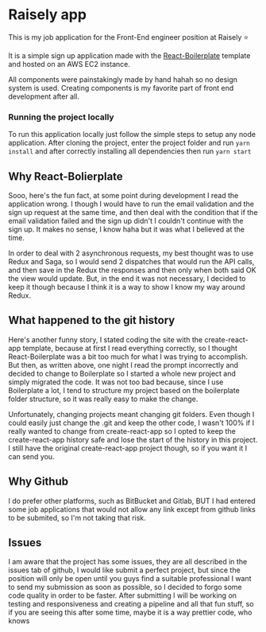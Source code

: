 
# Raisely app
This is my job application for the Front-End engineer position at Raisely :star:

It is a simple sign up application made with the [React-Boilerplate](https://github.com/react-boilerplate/react-boilerplate) template and hosted on an AWS EC2 instance.

All components were painstakingly made by hand hahah so no design system is used. Creating components is  my favorite part of front end development after all.

### Running the project locally
To run this application locally just follow the simple steps to setup any node application.
After cloning the project, enter the project folder and run `yarn install` and after correctly installing all dependencies then run `yarn start`

## Why React-Bolierplate
Sooo, here's the fun fact, at some point during development I read the application wrong. I though I would have to run the email validation and the sign up request at the same time, and then deal with the condition that if the email validation failed and the sign up didn't I couldn't continue with the sign up. It makes no sense, I know haha but it was what I believed at the time.

In order to deal with 2 asynchronous requests, my best thought was to use Redux and Saga, so I would send 2 dispatches that would run the API calls, and then save in the Redux the responses and then only when both said OK the view would update. But, in the end it was not necessary, I decided to keep it though because I think it is a way to show I know my way around Redux.

## What happened to the git history
Here's another funny story, I stated coding the site with the create-react-app template, because at first I read everything correctly, so I thought React-Boilerplate was a bit too much for what I was trying to accomplish. But then, as written above, one night I read the prompt incorrectly and decided to change to Boilerplate so I started a whole new project and simply migrated the code. It was not too bad because, since I use Boilerplate a lot, I tend to structure my project based on the boilerplate folder structure, so it was really easy to make the change.

Unfortunately, changing projects meant changing git folders. Even though I could easily just change the .git and keep the other code, I wasn't 100% if I really wanted to change from create-react-app so I opted to keep the create-react-app history safe and lose the start of the history in this project. I still have the original create-react-app project though, so if you want it I can send you.

## Why Github
I do prefer other platforms, such as BitBucket and Gitlab, BUT I had entered some job applications that would not allow any link except from github links to be submited, so I'm not taking that risk.

## Issues
I am aware that the project has some issues, they are all described in the issues tab of github, I would like submit a perfect project, but since the position will only be open until you guys find a suitable professional I want to send my submission as soon as possible, so I decided to forgo some code quality in order to be faster. After submitting I will be working on testing and responsiveness and creating a pipeline and all that fun stuff, so if you are seeing this after some time, maybe it is a way prettier code, who knows

